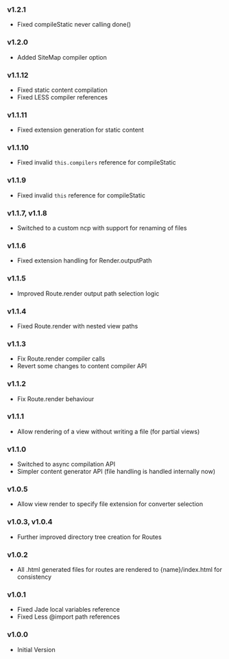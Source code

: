 ### v1.2.1
 - Fixed compileStatic never calling done()

### v1.2.0
 - Added SiteMap compiler option

### v1.1.12
 - Fixed static content compilation
 - Fixed LESS compiler references

### v1.1.11
 - Fixed extension generation for static content

### v1.1.10
 - Fixed invalid `this.compilers` reference for compileStatic

### v1.1.9
 - Fixed invalid `this` reference for compileStatic 

### v1.1.7, v1.1.8
 - Switched to a custom ncp with support for renaming of files

### v1.1.6
 - Fixed extension handling for Render.outputPath

### v1.1.5
 - Improved Route.render output path selection logic

### v1.1.4
 - Fixed Route.render with nested view paths

### v1.1.3
 - Fix Route.render compiler calls
 - Revert some changes to content compiler API

### v1.1.2
 - Fix Route.render behaviour

### v1.1.1
 - Allow rendering of a view without writing a file (for partial views)

### v1.1.0
 - Switched to async compilation API
 - Simpler content generator API (file handling is handled internally now)

### v1.0.5
 - Allow view render to specify file extension for converter selection

### v1.0.3, v1.0.4
 - Further improved directory tree creation for Routes

### v1.0.2
 - All .html generated files for routes are rendered to {name}/index.html for consistency

### v1.0.1
 - Fixed Jade local variables reference
 - Fixed Less @import path references

### v1.0.0
 - Initial Version
